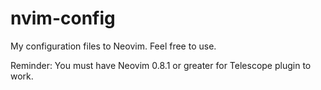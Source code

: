 # nvim-config
My configuration files to Neovim. Feel free to use. 

Reminder: You must have Neovim 0.8.1 or greater for Telescope plugin to work. 

